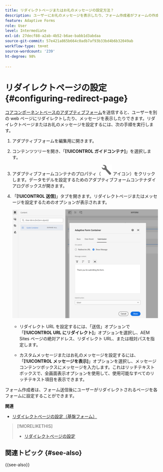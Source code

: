 ```yaml
---
title: リダイレクトページまたはお礼のメッセージの設定方法？
description: ユーザーにお礼のメッセージを表示したり、フォーム作成者がフォームの作成時に設定できる web ページにリダイレクトしたりする方法について説明します。
feature: Adaptive Forms
role: User
level: Intermediate
exl-id: 27decf88-a2ab-4b52-b6ae-babb1d3abdaa
source-git-commit: 57e421a865b664c0adb7af93b33bd4b6b32049ab
workflow-type: tm+mt
source-wordcount: '239'
ht-degree: 98%

---
```


# リダイレクトページの設定 {#configuring-redirect-page}

[コアコンポーネントベースのアダプティブフォーム](creating-adaptive-form-core-components.md)を送信すると、ユーザーを別の web ページにリダイレクトしたり、メッセージを表示したりできます。リダイレクトページまたはお礼のメッセージを設定するには、次の手順を実行します。

1. アダプティブフォームを編集用に開きます。
1. コンテンツツリーを開き、「**[!UICONTROL ガイドコンテナ]**」を選択します。
1. アダプティブフォームコンテナのプロパティ（![アダプティブフォームコンテナのプロパティ](/help/forms/assets/configure-icon.svg) アイコン）をクリックします。データモデルを設定するためのアダプティブフォームコンテナダイアログボックスが開きます。
1. 「**[!UICONTROL 送信]**」タブを開きます。リダイレクトページまたはメッセージを設定するためのオプションが表示されます。

   ![リダイレクトページまたはメッセージを設定するためのガイドコンテナの送信ダイアログ](/help/forms/assets/adaptive-forms-core-components-redirect-page-or-thank-you-message.png)

   * リダイレクト URL を設定するには、「送信」オプションで「**[!UICONTROL URL にリダイレクト]**」オプションを選択し、AEM Sites ページの絶対アドレス、リダイレクト URL、または相対パスを指定します。

   * カスタムメッセージまたはお礼のメッセージを設定するには、「**[!UICONTROL メッセージを表示]**」オプションを選択し、メッセージコンテンツボックスにメッセージを入力します。これはリッチテキストボックスで、全画面表示オプションを使用して、使用可能なすべてのリッチテキスト項目を表示できます。

フォーム作成者は、フォーム送信後にユーザーがリダイレクトされるページを各フォームに設定することができます。

**関連**

* [リダイレクトページの設定（基盤フォーム）](configuring-redirect-page.md)

>[!MORELIKETHIS]
>
>* [リダイレクトページの設定](/help/forms/configuring-redirect-page.md)

## 関連トピック {#see-also}

{{see-also}}